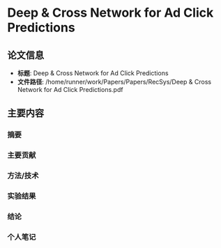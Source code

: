# Deep & Cross Network for Ad Click Predictions

## 论文信息
- **标题**: Deep & Cross Network for Ad Click Predictions
- **文件路径**: /home/runner/work/Papers/Papers/RecSys/Deep & Cross Network for Ad Click Predictions.pdf

## 主要内容

### 摘要


### 主要贡献


### 方法/技术


### 实验结果


### 结论


### 个人笔记


